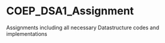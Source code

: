# COEP_DSA1_Assignment
Assignments including all necessary Datastructure codes and implementations 
